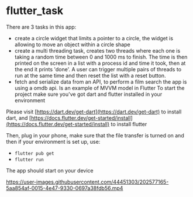 # flutter_task
There are 3 tasks in this app:
* create a circle widget that limits a pointer to a circle, the widget is allowing to move an object within a circle shape
* create a multi threading task, creates two threads where each one is taking a random time between 0 and 1000 ms to finish. The time is then printed on the screen in a list with a process id and time it took, then at the end it prints 'done'. A user can trigger multiple pairs of threads to run at the same time and then reset the list with a reset button.
* fetch and serialize data from an API, to perform a film search the app is using a omdb api. Is an example of MVVM model in Flutter
To start the project make sure you've got dart and flutter installed in your environment

Please visit [https://dart.dev/get-dart](https://dart.dev/get-dart) to install dart, and
[https://docs.flutter.dev/get-started/install](https://docs.flutter.dev/get-started/install) to install flutter

Then, plug in your phone, make sure that the file transfer is turned on and then if your environment is set up, use:
- `flutter pub get`
- `flutter run` 

The app should start on your device


https://user-images.githubusercontent.com/44451303/202577165-5aa854af-0015-4e47-9330-0697a38fdb56.mp4

